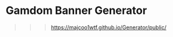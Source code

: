 Gamdom Banner Generator
============================

>>> https://majcoo1wtf.github.io/Generator/public/
